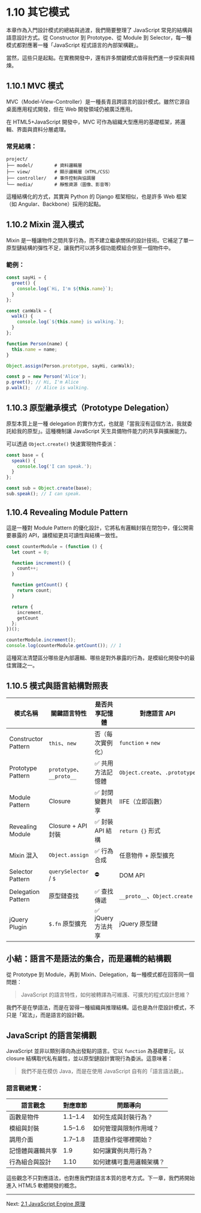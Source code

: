 # 1.10 其它模式

本章作為入門設計模式的總結與過渡，我們簡要整理了 JavaScript 常見的結構與語意設計方式。從 Constructor 到 Prototype、從 Module 到 Selector，每一種模式都對應著一種「JavaScript 程式語言的內部架構觀」。

當然，這些只是起點。在實務開發中，還有許多關鍵模式值得我們進一步探索與精煉。


## 1.10.1 MVC 模式

MVC（Model-View-Controller）是一種長青且跨語言的設計模式。雖然它源自桌面應用程式開發，但在 Web 開發領域仍被廣泛應用。

在 HTML5+JavaScript 開發中，MVC 可作為組織大型應用的基礎框架，將邏輯、界面與資料分層處理。

### 常見結構：

```
project/
├── model/        # 資料邏輯層
├── view/         # 顯示邏輯層（HTML/CSS）
├── controller/   # 事件控制與協調層
└── media/        # 靜態資源（圖像、影音等）
```

這種結構化的方式，其實與 Python 的 Django 框架相似，也是許多 Web 框架（如 Angular、Backbone）採用的起點。

## 1.10.2 Mixin 混入模式

Mixin 是一種讓物件之間共享行為，而不建立繼承關係的設計技術。它補足了單一原型鏈結構的彈性不足，讓我們可以將多個功能模組合併至一個物件中。

### 範例：

```javascript
const sayHi = {
  greet() {
    console.log(`Hi, I'm ${this.name}`);
  }
};

const canWalk = {
  walk() {
    console.log(`${this.name} is walking.`);
  }
};

function Person(name) {
  this.name = name;
}

Object.assign(Person.prototype, sayHi, canWalk);

const p = new Person('Alice');
p.greet(); // Hi, I'm Alice
p.walk();  // Alice is walking.
```

## 1.10.3 原型繼承模式（Prototype Delegation）

原型本質上是一種 delegation 的實作方式，也就是「當我沒有這個方法，我就委託給我的原型」。這種機制讓 JavaScript 天生具備物件能力的共享與擴展能力。

可以透過 `Object.create()` 快速實現物件委派：

```javascript
const base = {
  speak() {
    console.log('I can speak.');
  }
};

const sub = Object.create(base);
sub.speak(); // I can speak.
```

## 1.10.4 Revealing Module Pattern

這是一種對 Module Pattern 的優化設計，它將私有邏輯封裝在閉包中，僅公開需要暴露的 API，讓模組更具可讀性與結構一致性。

```javascript
const counterModule = (function () {
  let count = 0;

  function increment() {
    count++;
  }

  function getCount() {
    return count;
  }

  return {
    increment,
    getCount
  };
})();

counterModule.increment();
console.log(counterModule.getCount()); // 1
```

這種寫法清楚區分哪些是內部邏輯、哪些是對外暴露的行為，是模組化開發中的最佳實踐之一。

## 1.10.5 模式與語言結構對照表

| 模式名稱 | 關鍵語言特性 | 是否共享記憶體 | 對應語言 API | 適用情境 |
|----------|----------------|----------------|----------------|------------|
| Constructor Pattern | `this`、`new` | 否（每次實例化） | `function` + `new` | 簡單物件產生 |
| Prototype Pattern | `prototype`、`__proto__` | ✅ 共用方法記憶體 | `Object.create`、`.prototype` | 多實例共用行為 |
| Module Pattern | Closure | ✅ 封閉變數共享 | IIFE（立即函數） | 單體模組（Singleton） |
| Revealing Module | Closure + API 封裝 | ✅ 封裝 API 結構 | `return {}` 形式 | 模組封裝與可讀性 |
| Mixin 混入 | `Object.assign` | ✅ 行為合成 | 任意物件 + 原型擴充 | 多行為組合 |
| Selector Pattern | `querySelector` / `$` | ⛔ | DOM API | UI 操作語意入口 |
| Delegation Pattern | 原型鏈查找 | ✅ 查找傳遞 | `__proto__`、`Object.create` | 行為覆寫與轉發 |
| jQuery Plugin | `$.fn` 原型擴充 | ✅ jQuery 方法共享 | jQuery 原型鏈 | 擴充現有物件能力 |


## 小結：語言不是語法的集合，而是邏輯的結構觀

從 Prototype 到 Module，再到 Mixin、Delegation，每一種模式都在回答同一個問題：

> JavaScript 的語言特性，如何被轉譯為可維護、可擴充的程式設計思維？

我們不是在學語法，而是在習得一種組織與推理結構。這也是為什麼設計模式，不只是「寫法」，而是語言的設計觀。

## JavaScript 的語言架構觀

JavaScript 並非以類別導向為出發點的語言。它以 `function` 為基礎單元，以 closure 結構取代私有屬性，並以原型鏈設計實現行為委派。這意味著：

> 我們不是在模仿 Java，而是在使用 JavaScript 自有的「語言語法觀」。

### 語言觀總覽：

| 語言觀念 | 對應章節 | 問題導向 |
|-----------|-----------|-------------|
| 函數是物件 | 1.1–1.4 | 如何生成與封裝行為？ |
| 模組與封裝 | 1.5–1.6 | 如何管理與限制作用域？ |
| 調用介面 | 1.7–1.8 | 語意操作從哪裡開始？ |
| 記憶體與邏輯共享 | 1.9 | 如何讓實例共用行為？ |
| 行為組合與設計 | 1.10 | 如何建構可重用邏輯架構？ |

這些觀念不只對應語法，也對應我們對語言本質的思考方式。下一章，我們將開始進入 HTML5 軟體開發的概念。

---

Next: [2.1 JavaScript Engine 原理](../chapter2/1-js-engine.md)

